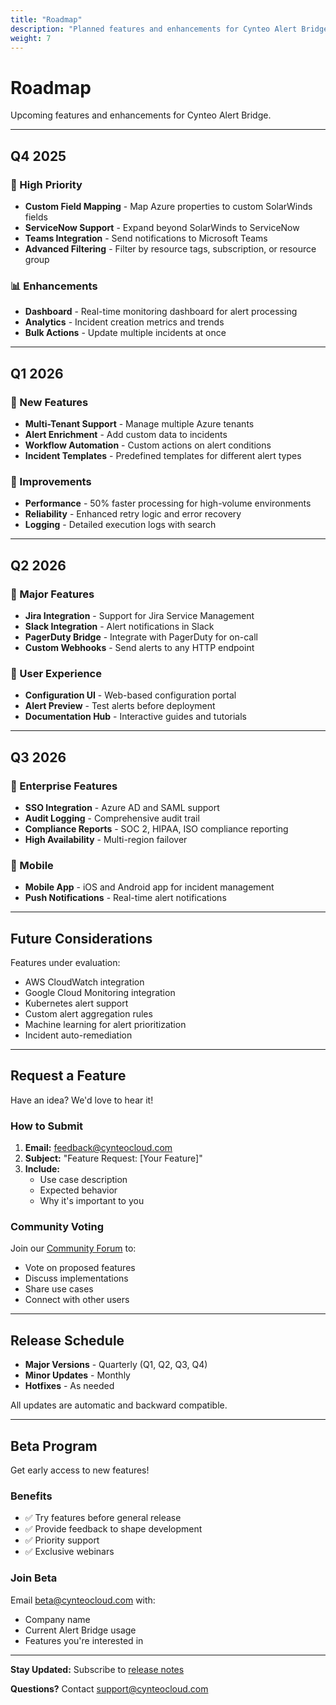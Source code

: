 ```yaml
---
title: "Roadmap"
description: "Planned features and enhancements for Cynteo Alert Bridge"
weight: 7
---
```


# Roadmap

Upcoming features and enhancements for Cynteo Alert Bridge.

---

## Q4 2025

### 🎯 High Priority

- **Custom Field Mapping** - Map Azure properties to custom SolarWinds fields
- **ServiceNow Support** - Expand beyond SolarWinds to ServiceNow
- **Teams Integration** - Send notifications to Microsoft Teams
- **Advanced Filtering** - Filter by resource tags, subscription, or resource group

### 📊 Enhancements

- **Dashboard** - Real-time monitoring dashboard for alert processing
- **Analytics** - Incident creation metrics and trends
- **Bulk Actions** - Update multiple incidents at once

---

## Q1 2026

### 🚀 New Features

- **Multi-Tenant Support** - Manage multiple Azure tenants
- **Alert Enrichment** - Add custom data to incidents
- **Workflow Automation** - Custom actions on alert conditions
- **Incident Templates** - Predefined templates for different alert types

### 🔧 Improvements

- **Performance** - 50% faster processing for high-volume environments
- **Reliability** - Enhanced retry logic and error recovery
- **Logging** - Detailed execution logs with search

---

## Q2 2026

### 🌟 Major Features

- **Jira Integration** - Support for Jira Service Management
- **Slack Integration** - Alert notifications in Slack
- **PagerDuty Bridge** - Integrate with PagerDuty for on-call
- **Custom Webhooks** - Send alerts to any HTTP endpoint

### 🎨 User Experience

- **Configuration UI** - Web-based configuration portal
- **Alert Preview** - Test alerts before deployment
- **Documentation Hub** - Interactive guides and tutorials

---

## Q3 2026

### 🔐 Enterprise Features

- **SSO Integration** - Azure AD and SAML support
- **Audit Logging** - Comprehensive audit trail
- **Compliance Reports** - SOC 2, HIPAA, ISO compliance reporting
- **High Availability** - Multi-region failover

### 📱 Mobile

- **Mobile App** - iOS and Android app for incident management
- **Push Notifications** - Real-time alert notifications

---

## Future Considerations

Features under evaluation:

- AWS CloudWatch integration
- Google Cloud Monitoring integration
- Kubernetes alert support
- Custom alert aggregation rules
- Machine learning for alert prioritization
- Incident auto-remediation

---

## Request a Feature

Have an idea? We'd love to hear it!

### How to Submit

1. **Email:** feedback@cynteocloud.com
2. **Subject:** "Feature Request: [Your Feature]"
3. **Include:**
   - Use case description
   - Expected behavior
   - Why it's important to you

### Community Voting

Join our [Community Forum](https://community.cynteocloud.com) to:
- Vote on proposed features
- Discuss implementations
- Share use cases
- Connect with other users

---

## Release Schedule

- **Major Versions** - Quarterly (Q1, Q2, Q3, Q4)
- **Minor Updates** - Monthly
- **Hotfixes** - As needed

All updates are automatic and backward compatible.

---

## Beta Program

Get early access to new features!

### Benefits

- ✅ Try features before general release
- ✅ Provide feedback to shape development
- ✅ Priority support
- ✅ Exclusive webinars

### Join Beta

Email [beta@cynteocloud.com](mailto:beta@cynteocloud.com) with:
- Company name
- Current Alert Bridge usage
- Features you're interested in

---

**Stay Updated:** Subscribe to [release notes](https://cynteocloud.com/releases)

**Questions?** Contact [support@cynteocloud.com](mailto:support@cynteocloud.com)

